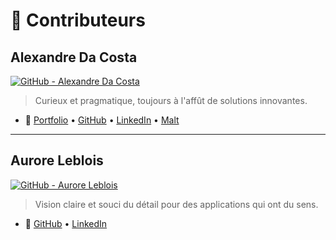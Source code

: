 # 👥 Contributeurs

## Alexandre Da Costa

[![GitHub - Alexandre Da Costa](https://github.com/DCAlexandre.png?size=100)](https://github.com/DCAlexandre)

> Curieux et pragmatique, toujours à l'affût de solutions innovantes.

- 🔗 [Portfolio](https://kared-dev.fr/alexandre) • [GitHub](https://github.com/DCAlexandre) • [LinkedIn](https://www.linkedin.com/in/alexandre-dacosta) • [Malt](https://www.malt.fr/profile/alexandredacosta1)  

---

## Aurore Leblois

[![GitHub - Aurore Leblois](https://github.com/AuroreLeblois.png?size=100)](https://github.com/AuroreLeblois)

> Vision claire et souci du détail pour des applications qui ont du sens.

- 🔗 [GitHub](https://github.com/AuroreLeblois) • [LinkedIn](https://www.linkedin.com/in/aurore-leblois)
